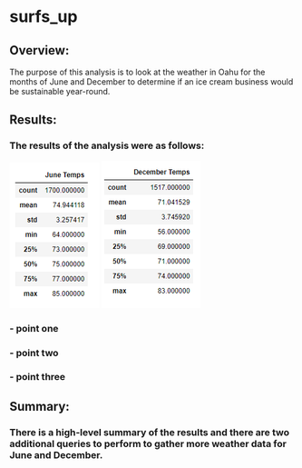 # surfs_up

## Overview:

The purpose of this analysis is to look at the weather in Oahu for the months of June and December to determine if an ice cream business would be sustainable year-round. 

## Results:

### The results of the analysis were as follows:

![JuneTemps.png](resources/JuneTemps.png)       ![DecTemps.png](resources/DecTemps.png)

### - point one
### - point two
### - point three



## Summary:

### There is a high-level summary of the results and there are two additional queries to perform to gather more weather data for June and December.


